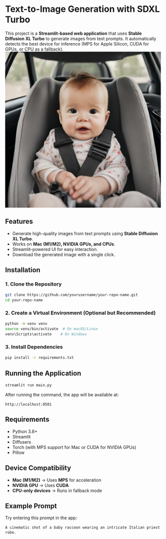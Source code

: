 # Text-to-Image Generation with SDXL Turbo

This project is a **Streamlit-based web application** that uses **Stable Diffusion XL Turbo** to generate images from text prompts. It automatically detects the best device for inference (MPS for Apple Silicon, CUDA for GPUs, or CPU as a fallback).
![Generated Image](generated_image.png)


## Features
- Generate high-quality images from text prompts using **Stable Diffusion XL Turbo**.
- Works on **Mac (M1/M2), NVIDIA GPUs, and CPUs**.
- Streamlit-powered UI for easy interaction.
- Download the generated image with a single click.

## Installation
### 1. Clone the Repository
```sh
git clone https://github.com/yourusername/your-repo-name.git
cd your-repo-name
```

### 2. Create a Virtual Environment (Optional but Recommended)
```sh
python -m venv venv
source venv/bin/activate  # On macOS/Linux
venv\Scripts\activate    # On Windows
```

### 3. Install Dependencies
```sh
pip install -r requirements.txt
```

## Running the Application
```sh
streamlit run main.py
```
After running the command, the app will be available at:
```
http://localhost:8501
```

## Requirements
- Python 3.8+
- Streamlit
- Diffusers
- Torch (with MPS support for Mac or CUDA for NVIDIA GPUs)
- Pillow

## Device Compatibility
- **Mac (M1/M2)** → Uses **MPS** for acceleration
- **NVIDIA GPU** → Uses **CUDA**
- **CPU-only devices** → Runs in fallback mode


## Example Prompt
Try entering this prompt in the app:
```
A cinematic shot of a baby raccoon wearing an intricate Italian priest robe.
```

